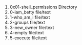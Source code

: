1. 0x01-shell_permissions				Directory
2. 0-iam_betty						file/text
3. 1-who_am_i						file/text
4. 2-groups						file/text
5. 3-new_owner						file/text
6. 4-empty						file/text
7. 5-execute						file/text

